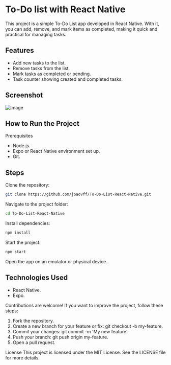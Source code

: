 # To-Do list with React Native

This project is a simple To-Do List app developed in React Native. With it, you can add, remove, and mark items as completed, making it quick and practical for managing tasks.

## Features
 - Add new tasks to the list.
 - Remove tasks from the list.
 - Mark tasks as completed or pending.
 - Task counter showing created and completed tasks.

## Screenshot
![image](https://github.com/user-attachments/assets/222bff4d-a473-403c-95a0-e53cd771340f)

## How to Run the Project
Prerequisites
 - Node.js.
 - Expo or React Native environment set up.
 - Git.

## Steps
Clone the repository:
```bash
git clone https://github.com/joaovff/To-Do-List-React-Native.git
```

Navigate to the project folder:
```bash
cd To-Do-List-React-Native
```

Install dependencies:
```bash
npm install
```

Start the project:
```bash
npm start
```

Open the app on an emulator or physical device.

## Technologies Used
 - React Native.
 - Expo.

Contributions are welcome! If you want to improve the project, follow these steps:

 1. Fork the repository.
 2. Create a new branch for your feature or fix: git checkout -b my-feature.
 3. Commit your changes: git commit -m 'My new feature'.
 4. Push your branch: git push origin my-feature.
 5. Open a pull request.


License
This project is licensed under the MIT License. See the LICENSE file for more details.

